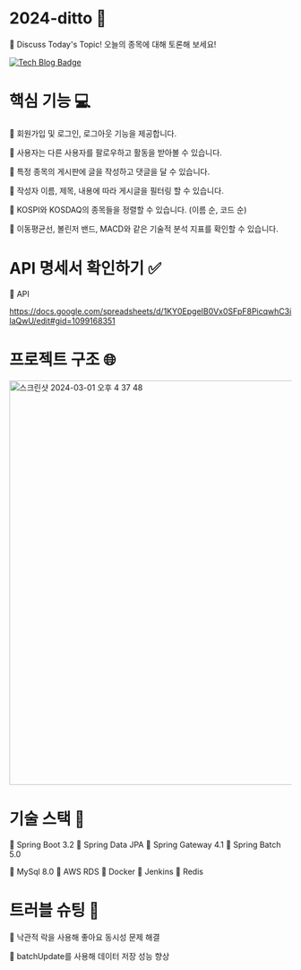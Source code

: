 # 2024-ditto :monocle_face:
:seedling: Discuss Today's Topic! 오늘의 종목에 대해 토론해 보세요!

[![Tech Blog Badge](http://img.shields.io/badge/-Tech%20blog-black?style=flat-square&logo=github&link=https://m1ndy5.tistory.com/category/Toy%20Projects/Ditto%20-%20Discuss%20Today%27s%20Topic)](https://m1ndy5.tistory.com/category/Toy%20Projects/Ditto%20-%20Discuss%20Today%27s%20Topic)


# 핵심 기능 :computer:
:seedling: 회원가입 및 로그인, 로그아웃 기능을 제공합니다.

:seedling: 사용자는 다른 사용자를 팔로우하고 활동을 받아볼 수 있습니다.

:seedling: 특정 종목의 게시판에 글을 작성하고 댓글을 달 수 있습니다.

:seedling: 작성자 이름, 제목, 내용에 따라 게시글을 필터링 할 수 있습니다.

:seedling: KOSPI와 KOSDAQ의 종목들을 정렬할 수 있습니다. (이름 순, 코드 순)

:seedling: 이동평균선, 볼린저 밴드, MACD와 같은 기술적 분석 지표를 확인할 수 있습니다.


#  API 명세서 확인하기 :white_check_mark:

:seedling: API

https://docs.google.com/spreadsheets/d/1KY0EpgeIB0Vx0SFpF8PicqwhC3ilaQwU/edit#gid=1099168351

# 프로젝트 구조 :globe_with_meridians:
<img width="721" alt="스크린샷 2024-03-01 오후 4 37 48" src="https://github.com/minsungChung/2024-ditto/assets/116792686/551caf3c-4745-4538-ba50-8ecb2c19152d">

# 기술 스택 :toolbox:
:seedling: Spring Boot 3.2 
:seedling: Spring Data JPA 
:seedling: Spring Gateway 4.1 
:seedling: Spring Batch 5.0 

:seedling: MySql 8.0 
:seedling: AWS RDS 
:seedling: Docker 
:seedling: Jenkins 
:seedling: Redis 

# 트러블 슈팅 :handball_person:
:seedling: 낙관적 락을 사용해 좋아요 동시성 문제 해결

:seedling: batchUpdate를 사용해 데이터 저장 성능 향상
